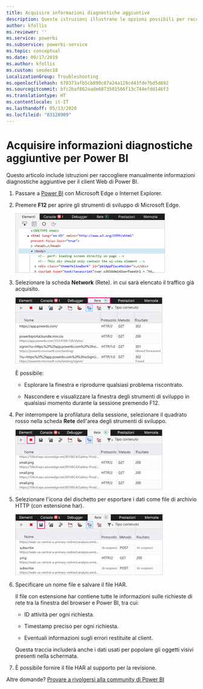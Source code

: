 ```yaml
---
title: Acquisire informazioni diagnostiche aggiuntive
description: Queste istruzioni illustrano le opzioni possibili per raccogliere manualmente informazioni diagnostiche aggiuntive per il client Web di Power BI.
author: kfollis
ms.reviewer: ''
ms.service: powerbi
ms.subservice: powerbi-service
ms.topic: conceptual
ms.date: 09/17/2019
ms.author: kfollis
ms.custom: seodec18
LocalizationGroup: Troubleshooting
ms.openlocfilehash: 670373afb5cb890c87a24a129cd43fde7bd5d892
ms.sourcegitcommit: bfc2baf862aade6873501566f13c744efdd146f3
ms.translationtype: HT
ms.contentlocale: it-IT
ms.lasthandoff: 05/13/2020
ms.locfileid: "83128909"
---
```

# <a name="capture-additional-diagnostic-information-for-power-bi"></a>Acquisire informazioni diagnostiche aggiuntive per Power BI

Questo articolo include istruzioni per raccogliere manualmente informazioni diagnostiche aggiuntive per il client Web di Power BI.

1. Passare a [Power BI](https://app.powerbi.com) con Microsoft Edge o Internet Explorer.

1. Premere **F12** per aprire gli strumenti di sviluppo di Microsoft Edge.

   ![Screenshot della scheda Elementi degli strumenti di sviluppo di Microsoft Edge.](media/service-admin-capturing-additional-diagnostic-information-for-power-bi/edge-developer-tools.png)

1. Selezionare la scheda **Network** (Rete). in cui sarà elencato il traffico già acquisito.

   ![Screenshot della scheda Rete degli strumenti di sviluppo di Microsoft Edge.](media/service-admin-capturing-additional-diagnostic-information-for-power-bi/edge-network-tab.png)

    È possibile:

    * Esplorare la finestra e riprodurre qualsiasi problema riscontrato.

    * Nascondere e visualizzare la finestra degli strumenti di sviluppo in qualsiasi momento durante la sessione premendo F12.

1. Per interrompere la profilatura della sessione, selezionare il quadrato rosso nella scheda **Rete** dell'area degli strumenti di sviluppo.

   ![Screenshot della scheda Rete degli strumenti di sviluppo di Microsoft Edge con il pulsante Arresta evidenziato.](media/service-admin-capturing-additional-diagnostic-information-for-power-bi/edge-network-tab-stop.png)

1. Selezionare l'icona del dischetto per esportare i dati come file di archivio HTTP (con estensione har).

   ![Screenshot della scheda Rete degli strumenti di sviluppo di Microsoft Edge con l'icona del dischetto evidenziata.](media/service-admin-capturing-additional-diagnostic-information-for-power-bi/edge-network-tab-save.png)

1. Specificare un nome file e salvare il file HAR.

    Il file con estensione har contiene tutte le informazioni sulle richieste di rete tra la finestra del browser e Power BI, tra cui:

    * ID attività per ogni richiesta.

    * Timestamp preciso per ogni richiesta.

    * Eventuali informazioni sugli errori restituite al client.

    Questa traccia includerà anche i dati usati per popolare gli oggetti visivi presenti nella schermata.

1. È possibile fornire il file HAR al supporto per la revisione.

Altre domande? [Provare a rivolgersi alla community di Power BI](https://community.powerbi.com/)
